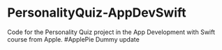 # PersonalityQuiz-AppDevSwift
Code for the Personality Quiz project in the App Development with Swift course from Apple.
#ApplePie
Dummy update

